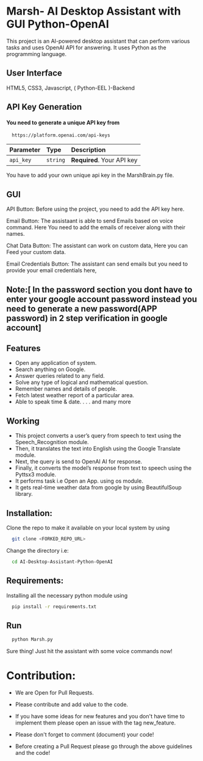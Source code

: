 # Marsh- AI Desktop Assistant with GUI Python-OpenAI
  
This project is an AI-powered desktop assistant that can perform various tasks and uses  OpenAI API for answering. 
It uses Python as the programming language. 


## User Interface
HTML5, CSS3, Javascript, ( Python-EEL )-Backend

## API Key Generation

#### You need to generate a unique API key from  

```http
  https://platform.openai.com/api-keys
```

| Parameter | Type     | Description                |
| :-------- | :------- | :------------------------- |
| `api_key` | `string` | **Required**. Your API key |

You have to add your own unique api key in the MarshBrain.py file.



## GUI
API Button: Before using the project, you need to add the API key here.

Email Button: The assistaant is able to send Emails based on voice command. Here You need to add the emails of receiver along with their names.

Chat Data Button: The assistant can work on custom data, Here you can Feed your custom data.

Email Credentials Button: The assistant can send emails but you need to provide your email credentials here, 

## Note:[ In the password section you dont have to enter your google account password instead you need to generate a new password(APP password) in 2 step verification in google account]

## Features

- Open any application of system.
- Search anything on Google.
- Answer queries related to any field. 
- Solve any type of logical and mathematical question.
- Remember names and details of people.
- Fetch latest weather report of a particular area.
- Able to speak time & date.
.
.
. and many more 


## Working
- This project converts a user’s query from speech to text using the Speech_Recognition module. 
- Then, it translates the text into English using the Google Translate module. 
- Next, the query is send to  OpenAI AI for response. 
- Finally, it converts the model’s response from text to speech using the Pyttsx3 module.
- It performs task i.e Open an App. using os module.
- It gets real-time weather data from google by using BeautifulSoup library.
 
## Installation:

Clone the repo to make it available on your local system by using 

```bash
  git clone <FORKED_REPO_URL>
```
Change the directory i.e: 

```bash
  cd AI-Desktop-Assistant-Python-OpenAI
```
## Requirements:

Installing all the necessary python module using 

```bash
  pip install -r requirements.txt
```
## Run

 

```bash
  python Marsh.py
```

Sure thing! Just hit the assistant with some voice commands now!


# Contribution:


- We are Open for Pull Requests.
- Please contribute and add value to the code.
- If you have some ideas for new features and you don't have time to implement them please open an issue with the tag new_feature.
- Please don't forget to comment (document) your code!

- Before creating a Pull Request please go through the above guidelines and the code!
